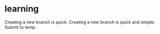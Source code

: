 # learning
Creating a new branch is quick.
Creating a new branch is quick and simple.
Submit to temp.
